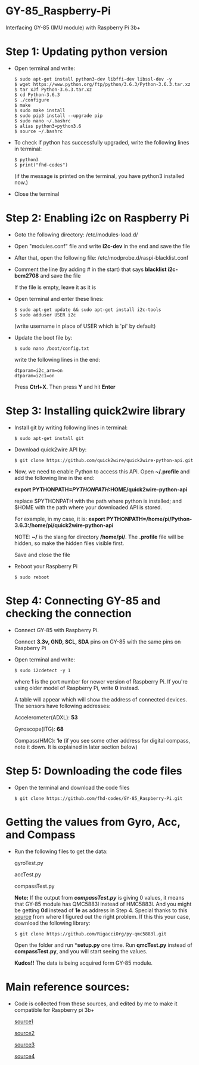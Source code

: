 # GY-85_Raspberry-Pi
Interfacing GY-85 (IMU module) with Raspberry Pi 3b+


# Step 1: Updating python version

- Open terminal and write:

      $ sudo apt-get install python3-dev libffi-dev libssl-dev -y
      $ wget https://www.python.org/ftp/python/3.6.3/Python-3.6.3.tar.xz
      $ tar xJf Python-3.6.3.tar.xz
      $ cd Python-3.6.3
      $ ./configure
      $ make
      $ sudo make install
      $ sudo pip3 install --upgrade pip
      $ sudo nano ~/.bashrc
      $ alias python3=python3.6
      $ source ~/.bashrc
- To check if python has successfully upgraded, write the following lines in terminal:

      $ python3
      $ print("fhd-codes")
        
  (if the message is printed on the terminal, you have python3 installed now.)
- Close the terminal

# Step 2: Enabling i2c on Raspberry Pi
- Goto the following directory:      /etc/modules-load.d/
- Open "modules.conf" file and write **i2c-dev** in the end and save the file
- After that, open the following file:  /etc/modprobe.d/raspi-blacklist.conf
- Comment the line (by adding # in the start) that says **blacklist i2c-bcm2708** and save the file

  If the file is empty, leave it as it is
- Open terminal and enter these lines:

      $ sudo apt-get update && sudo apt-get install i2c-tools    
      $ sudo adduser USER i2c       

  (write username in place of USER which is 'pi' by default)
        
- Update the boot file by:

      $ sudo nano /boot/config.txt
  write the following lines in the end:

      dtparam=i2c_arm=on
      dtparam=i2c1=on
  Press **Ctrl+X**. Then press **Y** and hit **Enter** 

# Step 3: Installing quick2wire library
- Install git by writing following lines in terminal:

      $ sudo apt-get install git
      
- Download quick2wire API by:

      $ git clone https://github.com/quick2wire/quick2wire-python-api.git

- Now, we need to enable Python to access this APi. 
  Open **~/.profile** and add the following line in the end:
    
    **export PYTHONPATH=$PYTHONPATH:$HOME/quick2wire-python-api**
    
    replace $PYTHONPATH with the path where python is installed; and $HOME with the path where your downloaded API is stored.
    
  For example, in my case, it is: **export PYTHONPATH=/home/pi/Python-3.6.3:/home/pi/quick2wire-python-api**
    
  NOTE: **~/** is the slang for directory **/home/pi/**. The **.profile** file will be hidden, so make the hidden files visible first.
  
  Save and close the file
  
- Reboot your Raspberry Pi

      $ sudo reboot

# Step 4: Connecting GY-85 and checking the connection

- Connect GY-85 with Raspberry Pi.

  Connect **3.3v, GND, SCL, SDA** pins on GY-85 with the same pins on Raspberry Pi
- Open terminal and write:

      $ sudo i2cdetect -y 1
   
   where **1** is the port number for newer version of Raspberry Pi. If you're using older model of Raspberry Pi, write **0** instead.
   
   A table will appear which will show the address of connected devices. The sensors have following addresses:
   
   Accelerometer(ADXL): **53**
   
   Gyroscope(ITG): **68**
   
   Compass(HMC): **1e**       (if you see some other address for digital compass, note it down. It is explained in later section below)
   
   
# Step 5: Downloading the code files

- Open the terminal and download the code files

      $ git clone https://github.com/fhd-codes/GY-85_Raspberry-Pi.git
      
# Getting the values from Gyro, Acc, and Compass

- Run the following files to get the data:
  
  gyroTest.py     
  
  accTest.py     
  
  compassTest.py
  
  **Note:** If the output from __*compassTest.py*__ is giving 0 values, it means that GY-85 module has QMC5883l instead of HMC5883l. And you might be getting **0d** instead of **1e** as address in Step 4. Special thanks to this [source](https://forum.arduino.cc/index.php?topic=519387.0) from where I figured out the right problem. If this this your case, download the following library:
  
      $ git clone https://github.com/RigacciOrg/py-qmc5883l.git
      
  Open the folder and run ***setup.py** one time. Run **qmcTest.py** instead of **compassTest.py**, and you will start seeing the values.
  
  **Kudos!!** The data is being acquired form GY-85 module.
  
 
# Main reference sources:

- Code is collected from these sources, and edited by me to make it compatible for Raspberry pi 3b+
  
  [source1](https://topic.alibabacloud.com/a/raspberry-pi-connects-9-axis-imu-sensor-gy-85-module_8_8_32153608.html)
  
  [source2](https://elinux.org/RPi_ADC_I2C_Python)
  
  [source3](https://topic.alibabacloud.com/a/raspberry-pi-connects-9-axis-imu-sensor-gy-85-module_8_8_32153608.html)
  
  [source4](http://www.knight-of-pi.org/installing-python3-6-on-a-raspberry-pi/)
